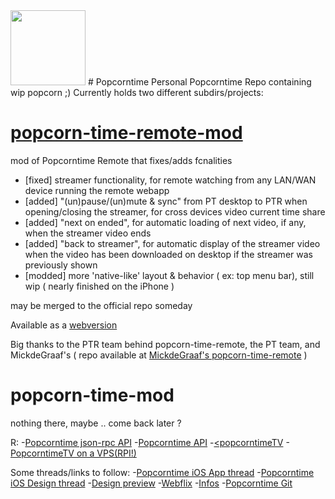 <img src="http://stephaneadamgarnier.com/Popcorntime/assets/img/icons/icon.png" align="" height="120" width="120" >
# Popcorntime
Personal Popcorntime Repo containing wip popcorn ;)
Currently holds two different subdirs/projects:


[popcorn-time-remote-mod](https://github.com/stephaneAG/Popcorntime/tree/master/popcorn-time-remote-mod)
=======================
mod of Popcorntime Remote that fixes/adds fcnalities
- [fixed] streamer functionality, for remote watching from any LAN/WAN device running the remote webapp
- [added] "(un)pause/(un)mute & sync" from PT desktop to PTR when opening/closing the streamer, for cross devices video current time share
- [added] "next on ended", for automatic loading of next video, if any, when the streamer video ends
- [added] "back to streamer", for automatic display of the streamer video when the video has been downloaded on desktop if the streamer was previously shown
- [modded] more 'native-like' layout & behavior ( ex: top menu bar), still wip ( nearly finished on the iPhone )

may be merged to the official repo someday

Available as a [webversion](http://stephaneadamgarnier.com/Popcorntime)

Big thanks to the PTR team behind popcorn-time-remote, the PT team, and MickdeGraaf's ( repo available at [MickdeGraaf's popcorn-time-remote](https://github.com/MickdeGraaf/popcorn-time-remote) )


popcorn-time-mod
================
nothing there, maybe .. come back later ?


R: 
-[Popcorntime json-rpc API](https://git.popcorntime.io/popcorntime/desktop/blob/master/docs/json-rpc-api.md)
-[Popcorntime API](https://git.popcorntime.io/popcorntime/eztv-api/tree/master)
-[<popcorntimeTV](https://discuss.popcorntime.io/t/popcorntv-bringing-popcorn-time-to-your-apple-tv/38367)
-[PopcorntimeTV on a VPS(RPI!)](https://github.com/OstlerDev/PopcornTV/wiki/Running-PopcornTV-on-a-VPS)

Some threads/links to follow:
-[Popcorntime iOS App thread](https://discuss.popcorntime.io/t/public-beta-stripped-down-popcorn-time-app/36933/59)
-[Popcorntime iOS Design thread](https://discuss.popcorntime.io/t/ios-design-thread/37015)
-[Design preview](https://appetize.io/app/bf9nm1qkaa8ahgvazzw32u5350?device=iphone4s&scale=75&orientation=portrait)
-[Webflix](http://webflix.me/#!tv)
-[Infos](https://discuss.popcorntime.io/t/informative-posts-on-facebook/23374)
-[Popcorntime Git](https://git.popcorntime.io/groups/popcorntime)
